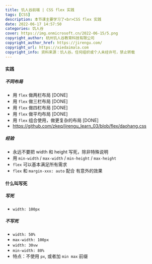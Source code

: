 ```yaml
---
title: 饥人谷前端 | CSS flex 实践
tags: [CSS]
description: 本节课主要学习了<br>CSS flex 实践
date: 2022-06-17 14:57:50
categories: 饥人谷
cover: https://img.onmicrosoft.cn/2022-06-15/5.png
copyright_author: 杭州饥人谷教育科技有限公司
copyright_author_href: https://jirengu.com/
copyright_url: https://xiedaimala.com
copyright_info: 资料来源：饥人谷。任何组织或个人未经许可，禁止转载
---
```


#### 实践

##### 不同布局

- 用 `flex` 做两栏布局 [DONE]
- 用 `flex` 做三栏布局 [DONE]
- 用 `flex` 做四栏布局 [DONE]
- 用 `flex` 做平均布局 [DONE]
- 用 `flex` 组合使用，做更复杂的布局 [DONE]
- 
  https://github.com/zkeq/jirengu_learn_03/blob/flex/daohang.css

##### 经验

- 永远不要把 width 和 height 写死，除非特殊说明
- 用 `min-width` / `max-width` / `min-height` / `max-height`
- `flex` 可以基本满足所有需求
- `flex` 和 `margin-xxx: auto` 配合 有意外的效果

#### 什么叫写死

##### 写死

- `width: 100px`

##### 不写死

- `width: 50%`
- `max-width: 100px`
- `width: 30vw`
- `min-width: 80%`
- 特点：不使用 `px`, 或者加 `min max` 前缀
